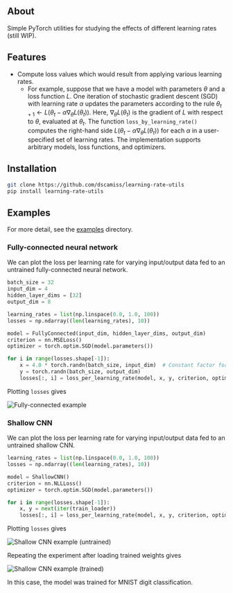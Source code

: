 ## About

Simple PyTorch utilities for studying the effects of different learning rates (still WIP).

## Features

* Compute loss values which would result from applying various learning rates.
  * For example, suppose that we have a model with parameters $\theta$ and a loss function
    $L$. One iteration of stochastic gradient descent (SGD) with learning rate $\alpha$ updates
    the parameters according to the rule $\theta_{t+1} \leftarrow L(\theta_t - \alpha \nabla_\theta L(\theta_t))$.
    Here, $\nabla_\theta L(\theta_t)$ is the gradient of $L$ with respect to $\theta$, evaluated at $\theta_t$.
    The function `loss_by_learning_rate()` computes the right-hand side $L(\theta_t - \alpha \nabla_\theta L(\theta_t))$
    for each $\alpha$ in a user-specified set of learning rates.  The implementation 
    supports arbitrary models, loss functions, and optimizers.

## Installation

```bash
git clone https://github.com/dscamiss/learning-rate-utils
pip install learning-rate-utils
```
## Examples

For more detail, see the [examples](https://github.com/dscamiss/learning-rate-utils/blob/master/examples/) directory.

### Fully-connected neural network

We can plot the loss per learning rate for varying input/output data fed to an untrained fully-connected neural network.

```python
batch_size = 32
input_dim = 4
hidden_layer_dims = [32]
output_dim = 8

learning_rates = list(np.linspace(0.0, 1.0, 100))
losses = np.ndarray((len(learning_rates), 10))

model = FullyConnected(input_dim, hidden_layer_dims, output_dim)
criterion = nn.MSELoss()
optimizer = torch.optim.SGD(model.parameters())

for i in range(losses.shape[-1]):
    x = 4.0 * torch.randn(batch_size, input_dim)  # Constant factor for larger errors
    y = torch.randn(batch_size, output_dim)
    losses[:, i] = loss_per_learning_rate(model, x, y, criterion, optimizer, learning_rates)
```

Plotting `losses` gives

![Fully-connected example](https://github.com/dscamiss/learning-rate-utils/blob/main/examples/figures/fully_connected_untrained.png)

### Shallow CNN

We can plot the loss per learning rate for varying input/output data fed to an untrained shallow CNN.

```python
learning_rates = list(np.linspace(0.0, 1.0, 100))
losses = np.ndarray((len(learning_rates), 10))

model = ShallowCNN()
criterion = nn.NLLLoss()
optimizer = torch.optim.SGD(model.parameters())

for i in range(losses.shape[-1]):
    x, y = next(iter(train_loader))
    losses[:, i] = loss_per_learning_rate(model, x, y, criterion, optimizer, learning_rates)
```

Plotting `losses` gives

![Shallow CNN example (untrained)](https://github.com/dscamiss/learning-rate-utils/blob/main/examples/figures/shallow_cnn_untrained.png)

Repeating the experiment after loading trained weights gives

![Shallow CNN example (trained)](https://github.com/dscamiss/learning-rate-utils/blob/main/examples/figures/shallow_cnn_trained.png)

In this case, the model was trained for MNIST digit classification.
